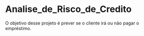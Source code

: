 # Analise_de_Risco_de_Credito
O objetivo desse projeto é prever se o cliente irá ou não pagar o empréstimo.
